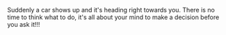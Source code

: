 Suddenly a car shows up and it's heading right towards you.
There is no time to think what to do, it's all about your mind to make a decision before you ask it!!!